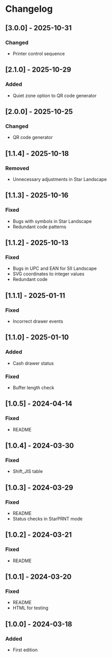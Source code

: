 # Changelog

## [3.0.0] - 2025-10-31
### Changed
- Printer control sequence

## [2.1.0] - 2025-10-29
### Added
- Quiet zone option to QR code generator

## [2.0.0] - 2025-10-25
### Changed
- QR code generator

## [1.1.4] - 2025-10-18
### Removed
- Unnecessary adjustments in Star Landscape

## [1.1.3] - 2025-10-16
### Fixed
- Bugs with symbols in Star Landscape
- Redundant code patterns

## [1.1.2] - 2025-10-13
### Fixed
- Bugs in UPC and EAN for SII Landscape
- SVG coordinates to integer values
- Redundant code

## [1.1.1] - 2025-01-11
### Fixed
- Incorrect drawer events

## [1.1.0] - 2025-01-10
### Added
- Cash drawer status

### Fixed
- Buffer length check

## [1.0.5] - 2024-04-14
### Fixed
- README

## [1.0.4] - 2024-03-30
### Fixed
- Shift_JIS table

## [1.0.3] - 2024-03-29
### Fixed
- README
- Status checks in StarPRNT mode

## [1.0.2] - 2024-03-21
### Fixed
- README

## [1.0.1] - 2024-03-20
### Fixed
- README
- HTML for testing

## [1.0.0] - 2024-03-18
### Added
- First edition
